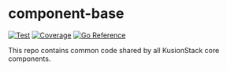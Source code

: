 # component-base

[![Test](https://github.com/KusionStack/component-base/workflows/Test/badge.svg)](https://github.com/KusionStack/component-base/actions)
[![Coverage](https://coveralls.io/repos/github/KusionStack/component-base/badge.svg)](https://coveralls.io/github/KusionStack/component-base)
[![Go Reference](https://pkg.go.dev/badge/github.com/KusionStack/component-base.svg)](https://pkg.go.dev/github.com/KusionStack/component-base)

This repo contains common code shared by all KusionStack core components. 
